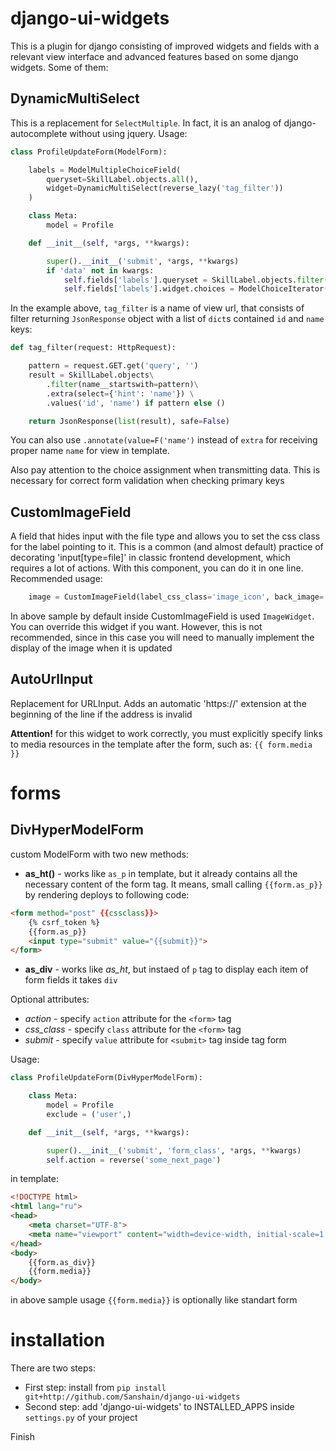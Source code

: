 # django-ui-widgets

This is a plugin for django consisting of improved widgets and fields with a relevant view interface and advanced features based on some django widgets. Some of them:

## DynamicMultiSelect

This is a replacement for `SelectMultiple`. In fact, it is an analog of django-autocomplete without using jquery. Usage:

```python
class ProfileUpdateForm(ModelForm): 

    labels = ModelMultipleChoiceField(
        queryset=SkillLabel.objects.all(),
        widget=DynamicMultiSelect(reverse_lazy('tag_filter'))
    )

    class Meta:
        model = Profile

    def __init__(self, *args, **kwargs):

        super().__init__('submit', *args, **kwargs)
        if 'data' not in kwargs:
            self.fields['labels'].queryset = SkillLabel.objects.filter(profile=self.instance)
            self.fields['labels'].widget.choices = ModelChoiceIterator(self.fields['labels'])
```
In the example above, `tag_filter` is a name of view url, that consists of filter returning `JsonResponse` object with a list of `dict`s contained `id` and `name` keys:

```python
def tag_filter(request: HttpRequest):

    pattern = request.GET.get('query', '')
    result = SkillLabel.objects\
        .filter(name__startswith=pattern)\
        .extra(select={'hint': 'name'}) \
        .values('id', 'name') if pattern else ()

    return JsonResponse(list(result), safe=False)
```
You can also use `.annotate(value=F('name')` instead of `extra` for receiving proper name `name` for view in template.

Also pay attention to the choice assignment when transmitting data. This is necessary for correct form validation when checking primary keys

## CustomImageField

A field that hides input with the file type and allows you to set the css class for the label pointing to it. 
This is a common (and almost default) practice of decorating 'input[type=file]' in classic frontend development, which requires a lot of actions. 
With this component, you can do it in one line. Recommended usage:

```python
    image = CustomImageField(label_css_class='image_icon', back_image='photo_up.jpg')
```

In above sample by default inside CustomImageField is used `ImageWidget`. You can override this widget if you want. 
However, this is not recommended, since in this case you will need to manually implement the display of the image when it is updated

## AutoUrlInput

Replacement for URLInput. Adds an automatic 'https://' extension at the beginning of the line if the address is invalid

**Attention!**
for this widget to work correctly, you must explicitly specify links to media resources in the template after the form, such as: `{{ form.media }}`


# forms


## DivHyperModelForm

custom ModelForm with two new methods:

- **as_ht()** - works like `as_p` in template, but it already contains all the necessary content of the form tag. It means, small calling `{{form.as_p}}` by rendering
deploys to following code:

```html
<form method="post" {{cssclass}}>
    {% csrf_token %}
    {{form.as_p}}
    <input type="submit" value="{{submit}}">
</form>
```

- **as_div** - works like *as_ht*, but instaed of `p` tag to display each item of form fields it takes `div`

Optional attributes:

- *action* - specify `action` attribute for the `<form>` tag
- *css_class* - specify `class` attribute for the `<form>` tag
- *submit* - specify `value` attribute for `<submit>` tag inside tag form

Usage:

```python
class ProfileUpdateForm(DivHyperModelForm):  

    class Meta:
        model = Profile
        exclude = ('user',)

    def __init__(self, *args, **kwargs):

        super().__init__('submit', 'form_class', *args, **kwargs)
		self.action = reverse('some_next_page')
```

in template:
```html
<!DOCTYPE html>
<html lang="ru">
<head>
    <meta charset="UTF-8">
    <meta name="viewport" content="width=device-width, initial-scale=1.0">	
</head>
<body>
	{{form.as_div}}
	{{form.media}}
</body>
```

in above sample usage `{{form.media}}` is optionally like standart form


# installation

There are two steps:
- First step: install from `pip install git+http://github.com/Sanshain/django-ui-widgets`
- Second step: add 'django-ui-widgets' to INSTALLED_APPS inside `settings.py` of your project

Finish






